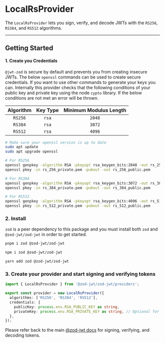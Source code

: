 # LocalRsProvider

The `LocalRsProvider` lets you sign, verify, and decode JWTs with the `RS256`, `RS384`, and `RS512` algorithms.

---

## Getting Started

#### 1. Create you Credentials

`@jwt-zod` is secure by default and prevents you from creating insecure JWTs. The below `openssl` commands can be used to create secure credentials. If you want to use other commands to generate your keys you can. Internally this provider checks that the following conditions of your public key and private key using the node `cypto` library. If the below conditions are not met an error will be thrown.

| Algorithm | Key Type | Minimum Modulus Length |
| :-------: | :------: | :--------------------: |
|  `RS256`  |  `rsa`   |         `2048`         |
|  `RS384`  |  `rsa`   |         `3072`         |
|  `RS512`  |  `rsa`   |         `4096`         |

```bash
# Make sure your openssl version is up to date
sudo apt update
sudo apt upgrade openssl

# For RS256
openssl genpkey -algorithm RSA -pkeyopt rsa_keygen_bits:2048 -out rs_256_private.pem
openssl pkey -in rs_256_private.pem -pubout -out rs_256_public.pem

# For RS384
openssl genpkey -algorithm RSA -pkeyopt rsa_keygen_bits:3072 -out rs_384_private.pem
openssl pkey -in rs_384_private.pem -pubout -out rs_384_public.pem

# For RS512
openssl genpkey -algorithm RSA -pkeyopt rsa_keygen_bits:4096 -out rs_512_private.pem
openssl pkey -in rs_512_private.pem -pubout -out rs_512_public.pem
```

### 2. Install

`zod` is a peer dependency to this package and you must install both `zod` and `@zod-jwt/zod-jwt` in order to get started.

```bash
pnpm i zod @zod-jwt/zod-jwt
```

```bash
npm i zod @zod-jwt/zod-jwt
```

```bash
yarn add zod @zod-jwt/zod-jwt
```

### 3. Create your provider and start signing and verifying tokens

```ts
import { LocalRsProvider } from '@zod-jwt/zod-jwt/providers';

export const provider = new LocalRsProvider({
  algorithms: ['RS256', 'RS384', 'RS512'],
  credentials: {
    publicKey: process.env.RSA_PUBLIC_KEY as string,
    privateKey: process.env.RSA_PRIVATE_KEY as string, // Optional for calls to verify(); Required for calls to sign();
  },
});
```

Please refer back to the main [@zod-jwt docs](https://github.com/zod-jwt/zod-jwt) for signing, verifying, and decoding tokens.
